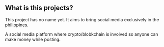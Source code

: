 ## What is this projects?

This project has no name yet. It aims to bring social media exclusively in the philippines.

A social media platform where crypto/blobkchain is involved so anyone can make money while posting.
